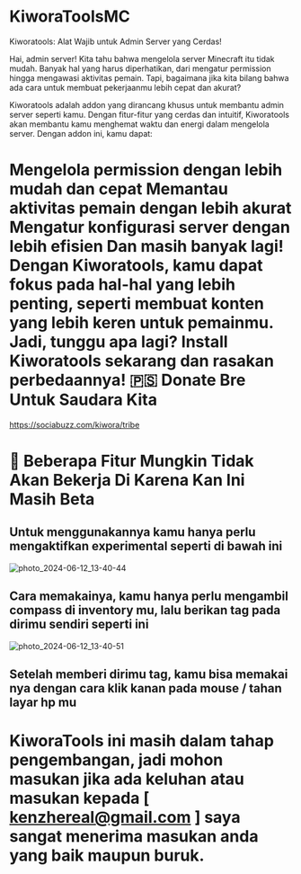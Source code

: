 # KiworaToolsMC
Kiworatools: Alat Wajib untuk Admin Server yang Cerdas!

Hai, admin server! Kita tahu bahwa mengelola server Minecraft itu tidak mudah. Banyak hal yang harus diperhatikan, dari mengatur permission hingga mengawasi aktivitas pemain. Tapi, bagaimana jika kita bilang bahwa ada cara untuk membuat pekerjaanmu lebih cepat dan akurat?

Kiworatools adalah addon yang dirancang khusus untuk membantu admin server seperti kamu. Dengan fitur-fitur yang cerdas dan intuitif, Kiworatools akan membantu kamu menghemat waktu dan energi dalam mengelola server. Dengan addon ini, kamu dapat:

Mengelola permission dengan lebih mudah dan cepat
Memantau aktivitas pemain dengan lebih akurat
Mengatur konfigurasi server dengan lebih efisien
Dan masih banyak lagi!
Dengan Kiworatools, kamu dapat fokus pada hal-hal yang lebih penting, seperti membuat konten yang lebih keren untuk pemainmu. Jadi, tunggu apa lagi? Install Kiworatools sekarang dan rasakan perbedaannya!
🇵🇸
Donate Bre Untuk Saudara Kita
=
https://sociabuzz.com/kiwora/tribe

💭
Beberapa Fitur Mungkin Tidak Akan Bekerja Di Karena Kan Ini Masih Beta
=

Untuk menggunakannya kamu hanya perlu mengaktifkan experimental seperti di bawah ini
------------------------------------------------------------------------------------
![photo_2024-06-12_13-40-44](https://github.com/KiworaID/KiworaToolsMC/assets/165986268/42e87a73-bb54-4751-a6f2-1caa45c61ade)

Cara memakainya, kamu hanya perlu mengambil compass di inventory mu, lalu berikan tag pada dirimu sendiri seperti ini
---------------------------------------------------------------------------------------------------------------------
![photo_2024-06-12_13-40-51](https://github.com/KiworaID/KiworaToolsMC/assets/165986268/0a087d3e-4a6a-49ad-99b9-2c91b21f252b)

Setelah memberi dirimu tag, kamu bisa memakai nya dengan cara klik kanan pada mouse / tahan layar hp mu
-------------------------------------------------------------------------------------------------------
KiworaTools ini masih dalam tahap pengembangan, jadi mohon masukan jika ada keluhan atau masukan kepada [ kenzhereal@gmail.com ] saya sangat menerima masukan anda yang baik maupun buruk.
===============================================================
